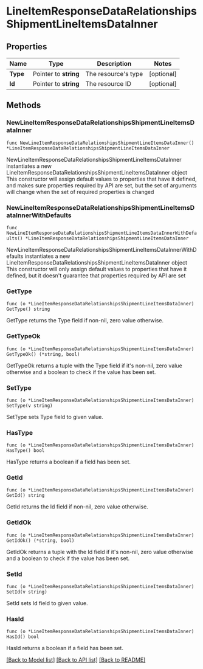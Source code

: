 # LineItemResponseDataRelationshipsShipmentLineItemsDataInner

## Properties

Name | Type | Description | Notes
------------ | ------------- | ------------- | -------------
**Type** | Pointer to **string** | The resource&#39;s type | [optional] 
**Id** | Pointer to **string** | The resource ID | [optional] 

## Methods

### NewLineItemResponseDataRelationshipsShipmentLineItemsDataInner

`func NewLineItemResponseDataRelationshipsShipmentLineItemsDataInner() *LineItemResponseDataRelationshipsShipmentLineItemsDataInner`

NewLineItemResponseDataRelationshipsShipmentLineItemsDataInner instantiates a new LineItemResponseDataRelationshipsShipmentLineItemsDataInner object
This constructor will assign default values to properties that have it defined,
and makes sure properties required by API are set, but the set of arguments
will change when the set of required properties is changed

### NewLineItemResponseDataRelationshipsShipmentLineItemsDataInnerWithDefaults

`func NewLineItemResponseDataRelationshipsShipmentLineItemsDataInnerWithDefaults() *LineItemResponseDataRelationshipsShipmentLineItemsDataInner`

NewLineItemResponseDataRelationshipsShipmentLineItemsDataInnerWithDefaults instantiates a new LineItemResponseDataRelationshipsShipmentLineItemsDataInner object
This constructor will only assign default values to properties that have it defined,
but it doesn't guarantee that properties required by API are set

### GetType

`func (o *LineItemResponseDataRelationshipsShipmentLineItemsDataInner) GetType() string`

GetType returns the Type field if non-nil, zero value otherwise.

### GetTypeOk

`func (o *LineItemResponseDataRelationshipsShipmentLineItemsDataInner) GetTypeOk() (*string, bool)`

GetTypeOk returns a tuple with the Type field if it's non-nil, zero value otherwise
and a boolean to check if the value has been set.

### SetType

`func (o *LineItemResponseDataRelationshipsShipmentLineItemsDataInner) SetType(v string)`

SetType sets Type field to given value.

### HasType

`func (o *LineItemResponseDataRelationshipsShipmentLineItemsDataInner) HasType() bool`

HasType returns a boolean if a field has been set.

### GetId

`func (o *LineItemResponseDataRelationshipsShipmentLineItemsDataInner) GetId() string`

GetId returns the Id field if non-nil, zero value otherwise.

### GetIdOk

`func (o *LineItemResponseDataRelationshipsShipmentLineItemsDataInner) GetIdOk() (*string, bool)`

GetIdOk returns a tuple with the Id field if it's non-nil, zero value otherwise
and a boolean to check if the value has been set.

### SetId

`func (o *LineItemResponseDataRelationshipsShipmentLineItemsDataInner) SetId(v string)`

SetId sets Id field to given value.

### HasId

`func (o *LineItemResponseDataRelationshipsShipmentLineItemsDataInner) HasId() bool`

HasId returns a boolean if a field has been set.


[[Back to Model list]](../README.md#documentation-for-models) [[Back to API list]](../README.md#documentation-for-api-endpoints) [[Back to README]](../README.md)


